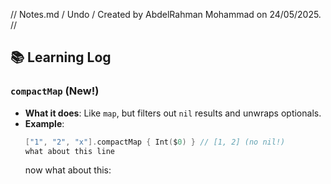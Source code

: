 //  Notes.md
/  Undo
/  Created by AbdelRahman Mohammad on 24/05/2025.
//

## 📚 Learning Log

### `compactMap` (New!)
- **What it does**:
  Like `map`, but filters out `nil` results and unwraps optionals.
- **Example**:
  ```swift
  ["1", "2", "x"].compactMap { Int($0) } // [1, 2] (no nil!)
  what about this line
  ```
  now what about this:
